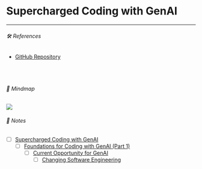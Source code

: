 # Supercharged Coding with GenAI

<hr>

###### 🛠️ References

- [GitHub Repository](https://github.com/PacktPublishing/Supercharged-Coding-with-Gen-AI)

<br><br>

###### 🧠 Mindmap

![](./assets/mindmap.png)

###### 📝 Notes
- [ ] [Supercharged Coding with GenAI](./notes/01_supercharged_coding_with_genai.md)
  - [ ] [Foundations for Coding with GenAI (Part 1)](./notes/02_foundations_for_coding_with_genai_part_1.md)
    - [ ] [Current Opportunity for GenAI](./notes/03_current_opportunity_for_genai.md)
      - [ ] [Changing Software Engineering](./notes/04_changing_software_engineering.md)